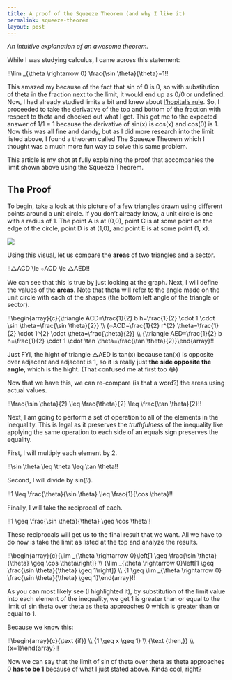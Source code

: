 ```yaml
---
title: A proof of the Squeeze Theorem (and why I like it)
permalink: squeeze-theorem
layout: post
---
```


<p><em>An intuitive explanation of an awesome theorem.</em></p><p>While I was studying calculus, I came across this statement:</p><p>!!\lim _{\theta \rightarrow 0} \frac{\sin \theta}{\theta}=1!!</p><p>This amazed my because of the fact that sin of 0 is 0, so with substitution of theta in the fraction next to the limit, it would end up as 0/0 or undefined. Now, I had already studied limits a bit and knew about <a href="https://dannydenenberg.com/lhopitals-rule/">l’hopital’s rule</a>. So, I proceeded to take the derivative of the top and bottom of the fraction with respect to theta and checked out what I got. This got me to the expected answer of 1/1 = 1 because the derivative of sin(x) is cos(x) and cos(0) is 1. <!--more-->Now this was all fine and dandy, but as I did more research into the limit listed above, I found a theorem called The Squeeze Theorem which I thought was a much more fun way to solve this same problem. </p>

<p>This article is my shot at fully explaining the proof that accompanies the limit shown above using the Squeeze Theorem.</p>

<h2 id="the-proof">The Proof</h2>

<p>To begin, take a look at this picture of a few triangles drawn using different points around a unit circle. If you don’t already know, a unit circle is one with a radius of 1. The point A is at (0,0), point C is at some point on the edge of the circle, point D is at (1,0), and point E is at some point (1, x).</p>

![](https://i.snap.as/ceBMvID.png)

<p>Using this visual, let us compare the <strong>areas</strong> of two triangles and a sector.</p>

<p>!!△ACD \le ⌔ACD \le △AED!!</p>

<p>We can see that this is true by just looking at the graph. Next, I will define the values of the <strong>areas</strong>. Note that theta will refer to the angle made on the unit circle with each of the shapes (the bottom left angle of the triangle or sector).</p>

<p>!!\begin{array}{c}{\triangle ACD=\frac{1}{2} b h=\frac{1}{2} \cdot 1 \cdot \sin \theta=\frac{\sin \theta}{2}} \\ {⌔ACD=\frac{1}{2} r^{2} \theta=\frac{1}{2} \cdot 1^{2} \cdot \theta=\frac{\theta}{2}} \\ {\triangle AED=\frac{1}{2} b h=\frac{1}{2} \cdot 1 \cdot \tan \theta=\frac{\tan \theta}{2}}\end{array}!!</p>

<p>Just FYI, the hight of triangle △AED is tan(x) because tan(x) is opposite over adjacent and adjacent is 1, so it is really just <strong>the side opposite the angle</strong>, which is the hight. (That confused me at first too 😂)</p>

<p>Now that we have this, we can re-compare (is that a word?) the areas using actual values.</p>

<p>!!\frac{\sin \theta}{2} \leq \frac{\theta}{2} \leq \frac{\tan \theta}{2}!!</p><p>Next, I am going to perform a set of operation to all of the elements in the inequality. This is legal as it preserves the <em>truthfulness</em> of the inequality like applying the same operation to each side of an equals sign preserves the equality.</p>

<p>First, I will multiply each element by 2.</p>

<p>!!\sin \theta \leq \theta \leq \tan \theta!!</p>

<p>Second, I will divide by sin(𝜃).</p>
<p>!!1 \leq \frac{\theta}{\sin \theta} \leq \frac{1}{\cos \theta}!!</p>

<p>Finally, I will take the reciprocal of each.</p>
<p>!!1 \geq \frac{\sin \theta}{\theta} \geq \cos \theta!!</p>

<p>These reciprocals will get us to the final result that we want. All we have to do now is take the limit as listed at the top and analyze the results.</p>
<p>!!\begin{array}{c}{\lim _{\theta \rightarrow 0}\left[1 \geq \frac{\sin \theta}{\theta} \geq \cos \theta\right]} \\ {\lim _{\theta \rightarrow 0}\left[1 \geq \frac{\sin \theta}{\theta} \geq 1\right]} \\ {1 \geq \lim _{\theta \rightarrow 0} \frac{\sin \theta}{\theta} \geq 1}\end{array}!!</p>

<p>As you can most likely see (I highlighted it), by substitution of the limit value into each element of the inequality, we get 1 is greater than or equal to the limit of sin theta over theta as theta approaches 0 which is greater than or equal to 1.</p>
<p>Because we know this:</p>
<p>!!\begin{array}{c}{\text {if}} \\ {1 \geq x \geq 1} \\ {\text {then,}} \\{x=1}\end{array}!!</p>

<p>Now we can say that the limit of sin of theta over theta as theta approaches 0 <strong>has to be 1</strong> because of what I just stated above. Kinda cool, right?</p>
